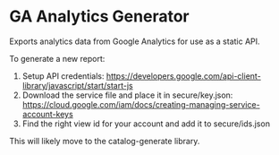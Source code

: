 # GA Analytics Generator

Exports analytics data from Google Analytics for use as a static API.

To generate a new report:

1. Setup API credentials: https://developers.google.com/api-client-library/javascript/start/start-js
2. Download the service file and place it in secure/key.json: https://cloud.google.com/iam/docs/creating-managing-service-account-keys
3. Find the right view id for your account and add it to secure/ids.json

This will likely move to the catalog-generate library.
